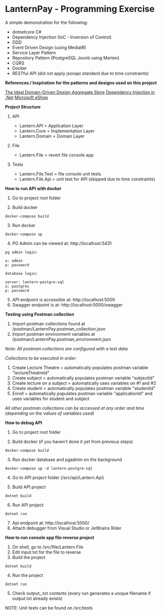 # LanternPay - Programming Exercise

A simple demonstration for the following:

* dotnetcore C#
* Dependency Injection (IoC - Inversion of Control)
* DDD
* Event Driven Design (using MediatR)
* Service Layer Pattern
* Repository Pattern (PostgreSQL Jsonb using Marten)
* CQRS
* Docker
* RESTful API (did not apply jsonapi standard due to time constraints)

**References / Inspiration for the patterns and designs used on this project**

[The Ideal Domain-Driven Design Aggregate Store](https://kalele.io/the-ideal-domain-driven-design-aggregate-store/)
[Dependency Injection in .Net](http://sd.blackball.lv/library/Dependency_Injection_in_.NET_(2011).pdf)
[Microsoft eShop](https://github.com/dotnet-architecture/eShopOnContainers)

**Project Structure**
1. API

   * Lantern.API = Application Layer
   * Lantern.Core = Implementation Layer
   * Lantern.Domain = Domain Layer

2. File
    * Lantern.File = revert file console app

3. Tests
    * Lantern.File.Test = file console unit tests
    * Lantern.File.Api = unit test for API (skipped due to time constraints)

**How to run API with docker**

1. Go to project root folder 

2. Build docker
```
docker-compose build
```

3. Run docker
```
docker-compose up
```

4. PG Admin can be viewed at: http://localhost:5431
```
pg admin login:

u: admin
p: password

database login:

server: lantern-postgre-sql
u: postgres
p: password

```

5. API endpoint is accessible at: http://localhost:5000
6. Swagger endpoint is at: http://localhost:5000/swagger

**Testing using Postman collection**


1. Import postman collections found at /postman/LanternPay.postman_collection.json
2. Import postman environment variables at /postman/LanternPay.postman_environment.json

*Note: All postman collections are configured with a test data.*

*Collections to be executed in order:*
1. Create Lecture Theatre = automatically populates postman variable "lectureTheatreId"
2. Create subject = automatically populates postman variable "subjectId"
3. Create lecture on a subject = automatically uses variables on #1 and #2
4. Create student = automatically populates postman variable "studentId"
5. Enroll = automatically populates postman variable "applicationId" and uses variables for student and subject

*All other postman collections can be accessed at any order and time (depending on the values of variables used)*

**How to debug API**

1. Go to project root folder 

2. Build docker (if you haven't done it yet from previous steps)
```
docker-compose build
```

3. Run docker database and pgadmin on the background
```
docker-compose up -d lantern-postgre-sql
```

4. Go to API project folder (/src/api/Lantern.Api)

5. Build API project
```
dotnet build
```

6. Run API project
```
dotnet run
```

7. Api endpoint at: http://localhost:5000/
8. Attach debugger from Visual Studio or JetBrains Rider

**How to run console app file reverse project**

1. On shell, go to /src/file/Lantern.File
2. Edit input.txt for the file to reverse
3. Build the project
```
dotnet build
```
4. Run the project
```
dotnet run
````
5. Check output_<datetime tick value>.txt contents (every run generates a unique filename if output.txt already exists)
  
NOTE: Unit tests can be found on /src/tests

